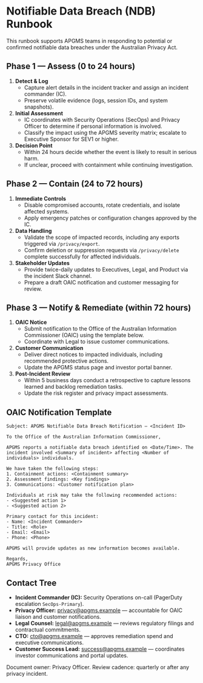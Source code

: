 # Notifiable Data Breach (NDB) Runbook

This runbook supports APGMS teams in responding to potential or confirmed notifiable data breaches under the Australian Privacy Act.

## Phase 1 — Assess (0 to 24 hours)

1. **Detect & Log**
   - Capture alert details in the incident tracker and assign an incident commander (IC).
   - Preserve volatile evidence (logs, session IDs, and system snapshots).
2. **Initial Assessment**
   - IC coordinates with Security Operations (SecOps) and Privacy Officer to determine if personal information is involved.
   - Classify the impact using the APGMS severity matrix; escalate to Executive Sponsor for SEV1 or higher.
3. **Decision Point**
   - Within 24 hours decide whether the event is likely to result in serious harm.
   - If unclear, proceed with containment while continuing investigation.

## Phase 2 — Contain (24 to 72 hours)

1. **Immediate Controls**
   - Disable compromised accounts, rotate credentials, and isolate affected systems.
   - Apply emergency patches or configuration changes approved by the IC.
2. **Data Handling**
   - Validate the scope of impacted records, including any exports triggered via `/privacy/export`.
   - Confirm deletion or suppression requests via `/privacy/delete` complete successfully for affected individuals.
3. **Stakeholder Updates**
   - Provide twice-daily updates to Executives, Legal, and Product via the incident Slack channel.
   - Prepare a draft OAIC notification and customer messaging for review.

## Phase 3 — Notify & Remediate (within 72 hours)

1. **OAIC Notice**
   - Submit notification to the Office of the Australian Information Commissioner (OAIC) using the template below.
   - Coordinate with Legal to issue customer communications.
2. **Customer Communication**
   - Deliver direct notices to impacted individuals, including recommended protective actions.
   - Update the APGMS status page and investor portal banner.
3. **Post-Incident Review**
   - Within 5 business days conduct a retrospective to capture lessons learned and backlog remediation tasks.
   - Update the risk register and privacy impact assessments.

## OAIC Notification Template

```
Subject: APGMS Notifiable Data Breach Notification — <Incident ID>

To the Office of the Australian Information Commissioner,

APGMS reports a notifiable data breach identified on <Date/Time>. The incident involved <Summary of incident> affecting <Number of individuals> individuals.

We have taken the following steps:
1. Containment actions: <Containment summary>
2. Assessment findings: <Key findings>
3. Communications: <Customer notification plan>

Individuals at risk may take the following recommended actions:
- <Suggested action 1>
- <Suggested action 2>

Primary contact for this incident:
- Name: <Incident Commander>
- Title: <Role>
- Email: <Email>
- Phone: <Phone>

APGMS will provide updates as new information becomes available.

Regards,
APGMS Privacy Office
```

## Contact Tree

- **Incident Commander (IC):** Security Operations on-call (PagerDuty escalation `SecOps-Primary`).
- **Privacy Officer:** privacy@apgms.example — accountable for OAIC liaison and customer notifications.
- **Legal Counsel:** legal@apgms.example — reviews regulatory filings and contractual commitments.
- **CTO:** cto@apgms.example — approves remediation spend and executive communications.
- **Customer Success Lead:** success@apgms.example — coordinates investor communications and portal updates.

Document owner: Privacy Officer. Review cadence: quarterly or after any privacy incident.
